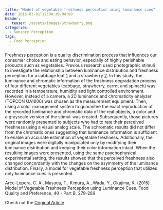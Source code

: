```yaml
---
title: "Model of vegetable freshness perception using luminance cues"
date: 2015-03-01T12:34:30-04:00
header:
   teaser: /assets/images/Strawberry.png
categories:
  - Sensory Perception
tags:
  - Food Perception
---
```

Freshness perception is a quality discrimination process that influences our consumer choice and eating behavior, 
especially of highly perishable products such as vegetables. Previous research used photographic stimuli to 
investigate the relationship between luminance distribution and freshness perception for a cabbage leaf 
[1] and a strawberry [2]. In this study, the luminance and chromatic information of the freshness degradation 
process of four different vegetables (cabbage, strawberry, carrot and spinach) was recorded in a temperature, 
humidity and light controlled environment. However, instead of a camera, a 2D luminance and chromaticity analyzer 
(TOPCON UA1000) was chosen as the measurement equipment. Then, using a color management system to guarantee the 
exact reproduction of the recorded luminance and chromatic data of the real objects, a color and a grayscale 
version of the stimuli was created. Subsequently, those pictures were randomly presented to subjects who had to 
rate their perceived freshness using a visual analog scale. The achromatic results did not differ from the 
chromatic ones suggesting that luminance information is sufficient to enable an accurate estimation of vegetable 
freshness. Additionally, the original images were digitally manipulated only by modifying their luminance 
distribution and keeping their color information intact. When the resulting images were presented, using the 
same psychophysical experimental setting, the results showed that the perceived freshness also changed 
concordantly with the changes on the asymmetry of the luminance distribution. Finally, a model for vegetable 
freshness perception that utilizes only luminance cues is presented.

Arce-Lopera, C. A., Masuda, T., Kimura, A., Wada, Y., Okajima, K. (2015). 
Model of Vegetable Freshness Perception using Luminance Cues. 
Food Quality and Preference, 40 - Part B, 279-286

Check out the [Original Article][URL] 

[URL]:  https://doi.org/10.1016/j.foodqual.2014.06.010
[1]:  https://doi.org/10.1068/i0471
[2]: https://doi.org/10.1016/j.foodqual.2012.03.005